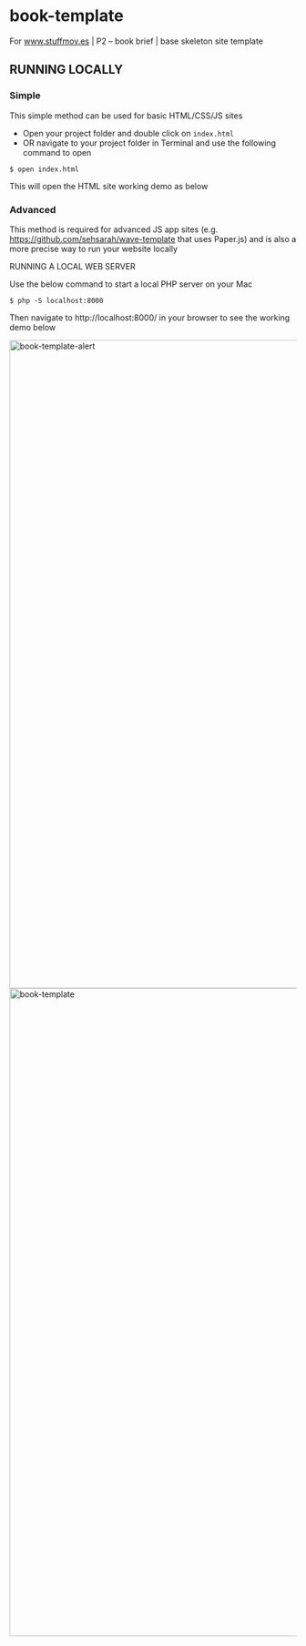 # book-template
For www.stuffmov.es | P2 – book brief | base skeleton site template

## RUNNING LOCALLY

### Simple

This simple method can be used for basic HTML/CSS/JS sites

- Open your project folder and double click on `index.html`
- OR navigate to your project folder in Terminal and use the following command to open

`$ open index.html`

This will open the HTML site working demo as below

### Advanced

This method is required for advanced JS app sites (e.g. https://github.com/sehsarah/wave-template that uses Paper.js) and is also a more precise way to run your website locally

RUNNING A LOCAL WEB SERVER

Use the below command to start a local PHP server on your Mac

```
$ php -S localhost:8000
```

Then navigate to http://localhost:8000/ in your browser to see the working demo below

<img width="1139" alt="book-template-alert" src="https://user-images.githubusercontent.com/1064684/63906028-500ec480-ca6a-11e9-8a91-a118442a71e8.png">

<img width="1139" alt="book-template" src="https://user-images.githubusercontent.com/1064684/63906031-51d88800-ca6a-11e9-8d32-5bf5c9fe8fe7.png">
